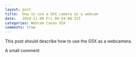 ```yaml
---
layout: post
title:  How to use a G5X camera as a webcam
date:   2024-11-08 Fri 09:54:00 IST
categories: Webcam Canon G5X
comments: true
---
```


This post should describe how to use the G5X as a webcamera.

A small comment
